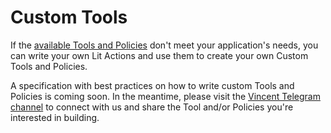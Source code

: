 # Custom Tools

If the [available Tools and Policies](./Quick-Start#1-creating-tools--policies) don't meet your application's needs, you can write your own Lit Actions and use them to create your own Custom Tools and Policies.

A specification with best practices on how to write custom Tools and Policies is coming soon. In the meantime, please visit the [Vincent Telegram channel](https://t.me/c/2038294753/3289) to connect with us and share the Tool and/or Policies you're interested in building.
